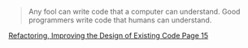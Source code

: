 > Any fool can write code that a computer can understand. Good programmers write code that humans can understand.

[Refactoring, Improving the Design of Existing Code Page 15](https://books.google.com.au/books?id=HmrDHwgkbPsC&lpg=PA15&ots=y63isuN82S&dq=google%20book%20Any%20fool%20can%20write%20code%20that%20a%20computer%20can%20understand.%20Good%20programmers%20write%20code%20that%20humans%20can%20understand.&pg=PA15#v=onepage&q&f=false)

